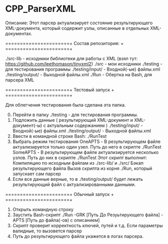 # CPP_ParserXML
Описание:
Этот парсер актуализирует состояние результирующего XML-документа, который содержит узлы, описанные в отдельных XML-документах.

======================+
Состав репозитория:   +
======================+


./src-lib - исходники библиотеки для работы с XML (взял тут: https://github.com/leethomason/tinyxml2)
./src - мои исходники
./testing - для тестирования программы
	./testing/input/  - Входной(-ые) файлы.xml
        ./testing/output/ - Выходной файлы.xml
./Run - Обертка на Bash, для парсера XML

======================+
Тестовый запуск       +
======================+

Для облегчения тестирования была сделана эта папка.

0. Перейти в папку ./testing - для тестирования программы.
1. Подложить данные ( результирующий XML-документ и XML-документ(-ы) с актуальным содержанием )
	./testing/input/  - Входной(-ые) файлы.xml
	./testing/output/ - Выходной файлы.xml
2. Ввести в командной строке Bash: ./RunTest
3. Выбрать режим тестирования
	OneAPTS - В результирующем файле актуализируется только один узел. Путь до него в скрипте ./RunTest
	SomeAPTS - В результирующем файле актуализируется несколько узлов. Путь до них в скрипте ./RunTest
Этот скрипт выполнит:
	Компиляцию по исходным файлам из ./src-lib/ и ./src/
	Бэкап результирующего файла
	Вызов скрипта из корня ./Run, который запускает сам парсер
4. Если все данные верные, то в ./testing/output/ будет лежать результирующий файл с актуализированными данными.

======================+
Обычный запуск        +
======================+


1. Открыть командную строку
2. Заустить Bash-скрипт ./Run -GRK [Путь До Резуьтирующего файла] -APTS [Путь до файла(-ов) с описанием]
3. Скрипт проверит корректность ключей, путей и т.д. Если параметры валидные, то вызовется парсер
4. Путь до результирующего файла укажется в логах парсера.
